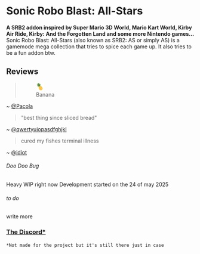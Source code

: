 # Sonic Robo Blast: All-Stars
**A SRB2 addon inspired by Super Mario 3D World, Mario Kart World, Kirby Air Ride, Kirby: And the Forgotten Land and some more Nintendo games...**
Sonic Robo Blast: All-Stars (also known as SRB2: AS or simply AS) is a gamemode mega collection that tries to spice each game up. It also tries to be a fun addon btw.

## Reviews

><figure>
><img src="Assets/pineappleugly.png" width="20" height="20">
><figcaption>Banana</figcaption>
></figure>

~ [@Pacola](https://mb.srb2.org/members/pacola.11358/)

>"best thing since sliced bread"

~ [@qwertyuiopasdfghjkl](https://mb.srb2.org/members/qwertyuiopasdfghjkl.29069/)

> cured my fishes terminal illness

~ [@idiot](https://mb.srb2.org/members/idiot.24943/)

###### Doo Doo Bug
Heavy WIP right now
Development started on the 24 of may 2025

###### to do
write more

### [The Discord*](https://discord.gg/wnHQxUjKgx)
`*Not made for the project but it's still there just in case`
